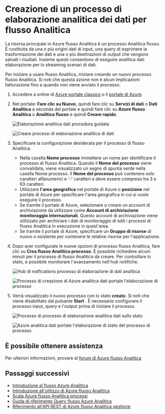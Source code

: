 <properties 
    pageTitle="Creazione di un processo di elaborazione analitica dati per flusso Analitica | Microsoft Azure" 
    description="Creare un processo di elaborazione analitica dei dati per flusso Analitica | segmento di percorso di apprendimento."
    keywords="elaborazione analitica dei dati"
    documentationCenter=""
    services="stream-analytics"
    authors="jeffstokes72" 
    manager="jhubbard" 
    editor="cgronlun"/>

<tags 
    ms.service="stream-analytics" 
    ms.devlang="na" 
    ms.topic="article" 
    ms.tgt_pltfrm="na" 
    ms.workload="data-services" 
    ms.date="09/26/2016" 
    ms.author="jeffstok"/> 

# <a name="how-to-create-a-data-analytics-processing-job-for-stream-analytics"></a>Creazione di un processo di elaborazione analitica dei dati per flusso Analitica

La risorsa principale in Azure flusso Analitica è un processo Analitica flusso.  È costituita da una o più origini dati di input, una query di esprimere la trasformazione dei dati e una o più destinazioni di output che vengono salvati i risultati. Insieme questi consentono di eseguire analitica dati elaborazione per lo streaming scenari di dati.

Per iniziare a usare flusso Analitica, iniziare creando un nuovo processo flusso Analitica.  Si noti che questa azione non è alcun implicazioni fatturazione fino a quando non viene avviato il processo.

1.  Accedere a online di [Azure portale classico](http://manage.windowsazure.com) o il [portale di Azure](https://portal.azure.com/).
2.  Nel portale: **Fare clic su Nuovo**, quindi fare clic su **Servizi di dati** o **Dati Analitica** a seconda del portale e quindi fare clic su **Azure flusso Analitica** o **Analitica flusso** e quindi **Creare rapido**.

    ![Elaborazione analitica dati procedura guidata](./media/stream-analytics-create-a-job/1-stream-analytics-create-a-job.png)  

    ![Creare processi di elaborazione analitica di dati](./media/stream-analytics-create-a-job/4-stream-analytics-create-a-job.png)  

3.  Specificare la configurazione desiderata per il processo di flusso Analitica.
    - Nella casella **Nome processo** immettere un nome per identificare il processo di flusso Analitica. Quando il **Nome del processo** viene convalidata, viene visualizzato un segno di spunta verde nella casella Nome processo. Il **Nome del processo** può contenere solo caratteri alfanumerici e '-' caratteri e deve essere compreso tra 3 e 63 caratteri.
    - Utilizzare **l'area geografica** nel portale di Azure o **posizione** nel portale di Azure per specificare l'area geografica in cui si vuole eseguire il processo.
    - Se tramite il portale di Azure, selezionare o creare un account di archiviazione da utilizzare come **Account di archiviazione monitoraggio internazionali**. Questo account di archiviazione viene utilizzato per archiviare i dati di monitoraggio di tutti i processi di flusso Analitica in esecuzione in quest'area.
    - Se tramite il portale di Azure, specificare un **Gruppo di risorse** di nuovo o esistente per contenere le relative risorse per l'applicazione.

4.  Dopo aver configurate le nuove opzioni di processo flusso Analitica, fare clic su **Crea flusso Analitica processo**. È possibile richiedere alcuni minuti per il processo di flusso Analitica da creare. Per controllare lo stato, è possibile monitorare l'avanzamento nell'hub notifiche.

    ![Hub di notfications processo di elaborazione di dati analitica](./media/stream-analytics-create-a-job/2-stream-analytics-create-a-job.png)  

    ![Processo di creazione di Azure analitica dati portale l'elaborazione di processo](./media/stream-analytics-create-a-job/5-stream-analytics-create-a-job.png)  

5.  Verrà visualizzato il nuovo processo con lo stato **creato**. Si noti che viene disabilitato dal pulsante **Start** . È necessario configurare il processo input, query e l'output prima di iniziare il processo.

    ![Processo di processo di elaborazione analitica dati sullo stato](./media/stream-analytics-create-a-job/3-stream-analytics-create-a-job.png)  

    ![Azure analitica dati portale l'elaborazione di stato del processo di processo](./media/stream-analytics-create-a-job/6-stream-analytics-create-a-job.png)  

## <a name="get-help"></a>È possibile ottenere assistenza
Per ulteriori informazioni, provare al [forum di Azure flusso Analitica](https://social.msdn.microsoft.com/Forums/en-US/home?forum=AzureStreamAnalytics)

## <a name="next-steps"></a>Passaggi successivi

- [Introduzione al flusso Azure Analitica](stream-analytics-introduction.md)
- [Introduzione all'utilizzo di Azure flusso Analitica](stream-analytics-get-started.md)
- [Scala Azure flusso Analitica processi](stream-analytics-scale-jobs.md)
- [Guida di riferimento Query flusso Azure Analitica](https://msdn.microsoft.com/library/azure/dn834998.aspx)
- [Riferimento all'API REST di Azure flusso Analitica gestione](https://msdn.microsoft.com/library/azure/dn835031.aspx)
